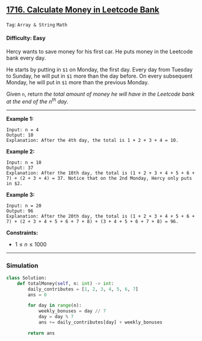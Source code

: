 ## [1716. Calculate Money in Leetcode Bank](https://leetcode.com/problems/calculate-money-in-leetcode-bank)

```Tag```: ```Array & String``` ```Math```

#### Difficulty: Easy

Hercy wants to save money for his first car. He puts money in the Leetcode bank every day.

He starts by putting in ```$1``` on Monday, the first day. Every day from Tuesday to Sunday, he will put in ```$1``` more than the day before. On every subsequent Monday, he will put in ```$1``` more than the previous Monday.

Given ```n```, return _the total amount of money he will have in the Leetcode bank at the end of the $n^{th}$ day_.

---

__Example 1:__
```
Input: n = 4
Output: 10
Explanation: After the 4th day, the total is 1 + 2 + 3 + 4 = 10.
```

__Example 2:__
```
Input: n = 10
Output: 37
Explanation: After the 10th day, the total is (1 + 2 + 3 + 4 + 5 + 6 + 7) + (2 + 3 + 4) = 37. Notice that on the 2nd Monday, Hercy only puts in $2.
```

__Example 3:__
```
Input: n = 20
Output: 96
Explanation: After the 20th day, the total is (1 + 2 + 3 + 4 + 5 + 6 + 7) + (2 + 3 + 4 + 5 + 6 + 7 + 8) + (3 + 4 + 5 + 6 + 7 + 8) = 96.
```

__Constraints:__

- $1 \le n \le 1000$

---

### Simulation

```Python
class Solution:
    def totalMoney(self, n: int) -> int:
        daily_contributes = [1, 2, 3, 4, 5, 6, 7]
        ans = 0

        for day in range(n):
            weekly_bonuses = day // 7
            day = day % 7
            ans += daily_contributes[day] + weekly_bonuses 

        return ans
```
